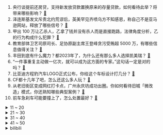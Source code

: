 1. 央行谈提前还房贷，支持新发放贷款置换原来的存量贷款，如何看待此举？将带来哪些影响？ [:link:](https://www.zhihu.com/question/612071508)
2. 泽连斯基发文斥责北约荒谬后，英美罕见齐喷乌方不知感恩，称自己不是亚马逊网站，释放了哪些信号？ [:link:](https://www.zhihu.com/question/612172382)
3. 甲出 100 万让乙杀人，乙拿了钱并没有杀人而是直接跑路，法律角度分析，乙的行为构成什么犯罪？ [:link:](https://www.zhihu.com/question/600455294)
4. 教育部体卫艺司原司长、足协原副主席王登峰贪污受贿超 5000 万，有哪些信息值得关注？ [:link:](https://www.zhihu.com/question/612159942)
5. 丰田到底有什么魔力？都2023年了，为什么还有那么多人选择凯美瑞？ [:link:](https://www.zhihu.com/question/611665578)
6. “一件事重复主动做一亿次，就可以成为这方面的专家。”这句话一定是对的吗？ [:link:](https://www.zhihu.com/question/611144972)
7. 比亚迪方程豹汽车LOGO正式公布，你给这个车标设计打几分？ [:link:](https://www.zhihu.com/question/612092955)
8. CF都十几年了吧，怎么还这么多人玩？ [:link:](https://www.zhihu.com/question/612074080)
9. 从老旧街区变成网红打卡点，广州永庆坊成功出圈。你如何看待旧城「微改造」模式，你还熟知哪些典型案例？ [:link:](https://www.zhihu.com/question/611904826)
10. 前车急刹车可能要撞上了，怎么处置最好？ [:link:](https://www.zhihu.com/question/611173034)
<details>
<summary>11 ~ 20</summary>

11. 央行表示下半年不会出现通缩，预计 CPI 年底向 1% 靠拢，哪些信息值得关注？ [:link:](https://www.zhihu.com/question/612062100)
12. 为什么很多人在一个公司工作2-3年就会离职？ [:link:](https://www.zhihu.com/question/608927584)
13. 电影《碟中谍 7》与前作相比表现如何，是否符合你的预期？ [:link:](https://www.zhihu.com/question/612086371)
14. 2023 LPL 夏季赛RNG 1:2 WBG，如何评价这场比赛？ [:link:](https://www.zhihu.com/question/612166842)
15. 北约多次试图将触角伸向亚洲，中方发出警告后，美方称「无意邀请」亚洲国家加入北约，对此如何评价？ [:link:](https://www.zhihu.com/question/611981759)
16. 第一次独自一人跑高速是什么体验？ [:link:](https://www.zhihu.com/question/610652154)
17. 富力地产回应被申请破产重整「不存在资不抵债」，哪些信息值得关注？ [:link:](https://www.zhihu.com/question/611937008)
18. 如何在现实生活中能像在网上一样外放？ [:link:](https://www.zhihu.com/question/604862308)
19. 如何建立自己的宏观经济分析框架？ [:link:](https://www.zhihu.com/question/46135259)
20. 人到中年，有了哪些顿悟？ [:link:](https://www.zhihu.com/question/608908130)
</details>
<details>
<summary>21 ~ 30</summary>

21. 暑期出游人太多，有哪些适合玩一周的小众目的亲子旅行路线？ [:link:](https://www.zhihu.com/question/609232544)
22. 以人类种群的角度看，医学科学的发展，是否最终有害于人类种群全体的健康度？ [:link:](https://www.zhihu.com/question/611836364)
23. 《消失的十一层》第 9-16 集拍得如何？有哪些值得关注的剧情点？ [:link:](https://www.zhihu.com/question/611561933)
24. 在领悟了什么道理后，你的人生开始轻松起来? [:link:](https://www.zhihu.com/question/605994430)
25. 你见过最节俭的人，节俭到什么程度？ [:link:](https://www.zhihu.com/question/288636445)
26. 本人想学习摄影，有什么新手入门相机推荐嘛？ [:link:](https://www.zhihu.com/question/607315264)
27. 说话的时候老感觉气跟不上，如何锻炼气息？ [:link:](https://www.zhihu.com/question/610534904)
28. 如何评价《崩坏：星穹铁道》刃角色PV「死兆将至」? [:link:](https://www.zhihu.com/question/612080163)
29. 美食爱好者的夏日限定版「不开火」厨房都有哪些小心机？ [:link:](https://www.zhihu.com/question/603623766)
30. 阿斯巴甜被列为可能致癌物，每日允许摄入量每公斤体重 40 毫克，一天喝无糖饮料不能超9罐，如何解读？ [:link:](https://www.zhihu.com/question/612044063)
</details>
<details>
<summary>31 ~ 40</summary>

31. 为什么卡西利亚斯这么受欢迎？ [:link:](https://www.zhihu.com/question/611810417)
32. 如何不亏待自己的同时把钱省了？ [:link:](https://www.zhihu.com/question/612070793)
33. 如果你穿越成刘封，给你几个月准备时间，你会怎么去救关羽？ [:link:](https://www.zhihu.com/question/609831843)
34. 曝姆巴佩新赛季确定留在巴黎，即使坐冷板凳他也准备接受，姆巴佩将何去何从？ [:link:](https://www.zhihu.com/question/611896250)
35. 配菜扔掉、剩大半碗，「夜间消费」为何变成「夜间浪费」？如何将「反餐饮浪费」落到实处？ [:link:](https://www.zhihu.com/question/612049867)
36. 报告显示大学毕业生就业重心继续下沉，「回到县城」成为新选择，为什么大城市正在对高校毕业生失去吸引力？ [:link:](https://www.zhihu.com/question/611892826)
37. 如何看待新游戏《晶核COA》？ [:link:](https://www.zhihu.com/question/477542454)
38. 高中物理和初中物理的关联性大吗？ [:link:](https://www.zhihu.com/question/609951879)
39. 《原神》一个自选五星和一天无限树脂选哪个？ [:link:](https://www.zhihu.com/question/611892510)
40. 夏天如期而至，如何提升宅家「幸福感」？ [:link:](https://www.zhihu.com/question/603623752)
</details>
<details>
<summary>41 ~ 50</summary>

41. 为什么每次化完妆都很不服帖还一直浮粉？ [:link:](https://www.zhihu.com/question/603277026)
42. 如何快速提高一个人的气质？ [:link:](https://www.zhihu.com/question/608398358)
43. 谷歌 AI 医疗大模型 Med-PaLM 评分高达 92.6%，水平媲美临床医生，哪些信息值得关注？ [:link:](https://www.zhihu.com/question/612047594)
44. 央行称上半年新发放住房贷款加权平均利率 4.18%，比上年同期低 107 个基点，哪些信息值得关注？ [:link:](https://www.zhihu.com/question/612062099)
45. 越来越火的「研学游」是智商税吗？怎样「研学」才能不花冤枉钱？ [:link:](https://www.zhihu.com/question/612083009)
46. 坚持跑步一个月有什么改变？ [:link:](https://www.zhihu.com/question/610778217)
47. 体态不好、皮肤粗糙，如何才能有效改善？ [:link:](https://www.zhihu.com/question/605626021)
48. 为什么诗经卷耳中丈夫是贵族，而妻子还要去采苍耳？ [:link:](https://www.zhihu.com/question/412045360)
49. 有没有 800 块左右推荐的羽毛球拍？ [:link:](https://www.zhihu.com/question/607825567)
50. 7 月 13 日中国女足 0-3 巴西队，如何评价双方球员的赛场表现？ [:link:](https://www.zhihu.com/question/611887855)
</details><details>
<summary>bilibili</summary>

</details>